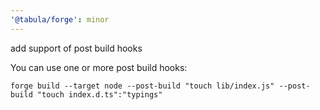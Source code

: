 ```yaml
---
'@tabula/forge': minor
---
```


add support of post build hooks

You can use one or more post build hooks:

```shell
forge build --target node --post-build "touch lib/index.js" --post-build "touch index.d.ts":"typings"
```
